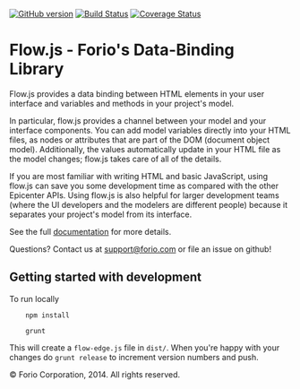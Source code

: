 [![GitHub version](https://badge.fury.io/gh/forio%2Fflow.js.svg)](https://badge.fury.io/gh/forio%2Fflow.js) [![Build Status](https://travis-ci.org/forio/flow.js.svg?branch=master)](https://travis-ci.org/forio/flow.js) [![Coverage Status](https://coveralls.io/repos/github/forio/flow.js/badge.svg?branch=master)](https://coveralls.io/github/forio/flow.js?branch=master)

# Flow.js - Forio's Data-Binding Library

Flow.js provides a data binding between HTML elements in your user interface and variables and methods in your project's model.

In particular, flow.js provides a channel between your model and your interface components. You can add model variables directly into your HTML files, as nodes or attributes that are part of the DOM (document object model). Additionally, the values automatically update in your HTML file as the model changes; flow.js takes care of all of the details.

If you are most familiar with writing HTML and basic JavaScript, using flow.js can save you some development time as compared with the other Epicenter APIs. Using flow.js is also helpful for larger development teams (where the UI developers and the modelers are different people) because it separates your project's model from its interface.

See the full [documentation](https://forio.com/epicenter/docs/public/data_binding_flow_js/) for more details.

Questions?  Contact us at support@forio.com or file an issue on github!

## Getting started with development

To run locally
```
    npm install

    grunt
```
This will create a ```flow-edge.js``` file in ```dist/```. When you're happy with your changes do ```grunt release``` to increment version numbers and push.

&copy; Forio Corporation, 2014.  All rights reserved.
